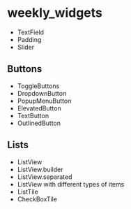 # weekly_widgets
- TextField
- Padding
- Slider
## Buttons
- ToggleButtons
- DropdownButton
- PopupMenuButton
- ElevatedButton
- TextButton
- OutlinedButton
## Lists
- ListView
- ListView.builder
- ListView.separated
- ListView with different types of items
- ListTile
- CheckBoxTile